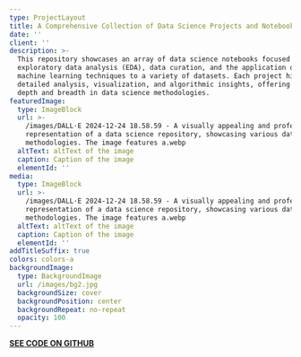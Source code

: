 ```yaml
---
type: ProjectLayout
title: A Comprehensive Collection of Data Science Projects and Notebooks
date: ''
client: ''
description: >-
  This repository showcases an array of data science notebooks focused on
  exploratory data analysis (EDA), data curation, and the application of diverse
  machine learning techniques to a variety of datasets. Each project highlights
  detailed analysis, visualization, and algorithmic insights, offering both
  depth and breadth in data science methodologies.
featuredImage:
  type: ImageBlock
  url: >-
    /images/DALL·E 2024-12-24 18.58.59 - A visually appealing and professional
    representation of a data science repository, showcasing various datasets and
    methodologies. The image features a.webp
  altText: altText of the image
  caption: Caption of the image
  elementId: ''
media:
  type: ImageBlock
  url: >-
    /images/DALL·E 2024-12-24 18.58.59 - A visually appealing and professional
    representation of a data science repository, showcasing various datasets and
    methodologies. The image features a.webp
  altText: altText of the image
  caption: Caption of the image
  elementId: ''
addTitleSuffix: true
colors: colors-a
backgroundImage:
  type: BackgroundImage
  url: /images/bg2.jpg
  backgroundSize: cover
  backgroundPosition: center
  backgroundRepeat: no-repeat
  opacity: 100
---
```

[**SEE CODE ON GITHUB**](https://github.com/AlrikF/Data-science-statistical-modelling-projects)
